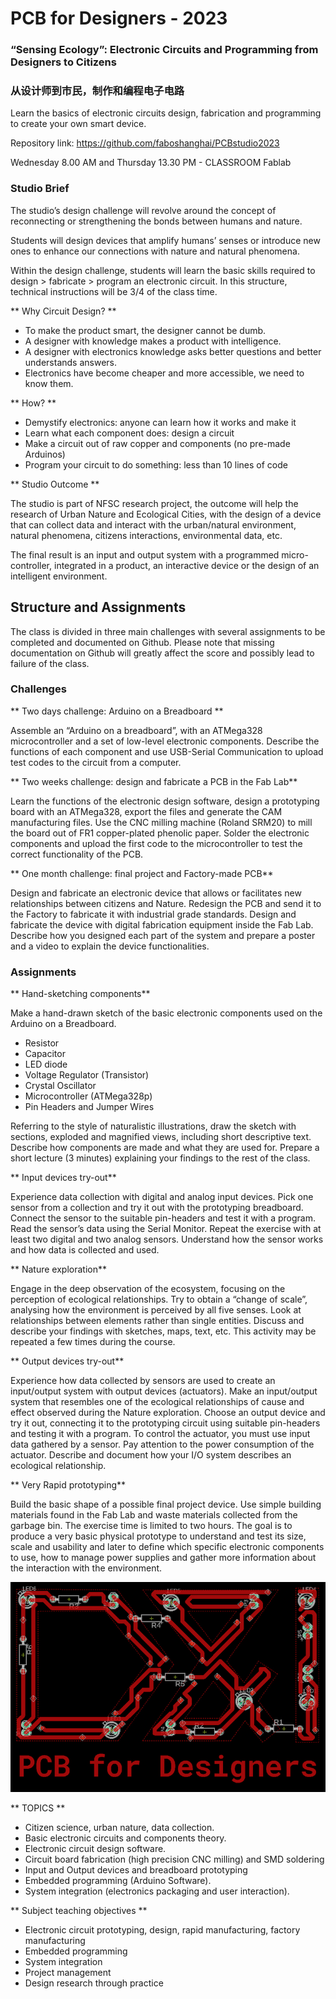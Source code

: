 # PCB for Designers - 2023

### “Sensing Ecology”: Electronic Circuits and Programming from  Designers to Citizens

### 从设计师到市民，制作和编程电子电路

Learn the basics of electronic circuits design, fabrication and programming to create your own smart device.

Repository link: https://github.com/faboshanghai/PCBstudio2023

Wednesday 8.00 AM and Thursday 13.30 PM -  CLASSROOM Fablab


### Studio Brief

The studio’s design challenge will revolve around the concept of reconnecting or strengthening the bonds between humans and nature.

Students will design devices that amplify humans’ senses or introduce new ones to enhance our connections with nature and natural phenomena.

Within the design challenge, students will learn the basic skills required to design &gt; fabricate &gt;  program an electronic circuit. In this structure, technical instructions will be 3/4 of the class time.



** Why Circuit Design? **

* To make the product smart, the designer cannot be dumb.
* A designer with knowledge  makes a  product with intelligence.
* A designer with electronics knowledge asks better questions and better understands answers.
* Electronics have become cheaper and more accessible, we need to know them.



** How? **

* Demystify electronics: anyone can learn how it works and make it
* Learn what each component does: design a circuit
* Make a circuit out of raw copper and components (no pre-made Arduinos)
* Program your circuit to do something: less than 10 lines of code



** Studio Outcome **

The studio is part of NFSC research project, the outcome will help the research of Urban Nature and Ecological Cities, with the design of a device that can collect data and interact with the urban/natural environment, natural phenomena, citizens interactions, environmental data, etc.

The final result is an input and output system with a programmed micro-controller, integrated in a product, an interactive device or the design of an intelligent environment.







## Structure and Assignments
The class is divided in three main challenges with several assignments to be completed and documented on Github. Please note that missing documentation on Github will greatly affect the score and possibly lead to failure of the class. 

### Challenges

** Two days challenge: Arduino on a Breadboard **

Assemble an “Arduino on a breadboard”, with an ATMega328 microcontroller and a set of low-level electronic components. Describe the functions of each component and use USB-Serial Communication to upload test codes to the circuit from a computer.

** Two weeks challenge: design and fabricate a PCB in the Fab Lab**

Learn the functions of the electronic design software, design a prototyping board with an ATMega328, export the files and generate the CAM manufacturing files. Use the CNC milling machine (Roland SRM20) to mill the board out of FR1 copper-plated phenolic paper. Solder the electronic components and upload the first code to the microcontroller to test the correct functionality of the PCB.

** One month challenge: final project and Factory-made PCB**

Design and fabricate an electronic device that allows or facilitates new relationships between citizens and Nature. Redesign the PCB and send it to the Factory to fabricate it with industrial grade standards. Design and fabricate the device with digital fabrication equipment inside the Fab Lab. Describe how you designed each part of the system and prepare a poster and a video to explain the device functionalities.


### Assignments

** Hand-sketching components**

Make a hand-drawn sketch of the basic electronic components used on the Arduino on a Breadboard. 
* Resistor
* Capacitor
* LED diode
* Voltage Regulator (Transistor)
* Crystal Oscillator
* Microcontroller (ATMega328p)
* Pin Headers and Jumper Wires

Referring to the style of naturalistic illustrations, draw the sketch with sections, exploded and magnified views, including short descriptive text. Describe how components are made and what they are used for. Prepare a short lecture (3 minutes) explaining your findings to the rest of the class.

** Input devices try-out**

Experience data collection with digital and analog input devices. Pick one sensor from a collection and try it out with the prototyping breadboard. Connect the sensor to the suitable pin-headers and test it with a program. Read the sensor’s data using the Serial Monitor. Repeat the exercise with at least two digital and two analog sensors. Understand how the sensor works and how data is collected and used.

** Nature exploration**

Engage in the deep observation of the ecosystem, focusing on the perception of ecological relationships. Try to obtain a “change of scale”, analysing how the environment is perceived by all five senses. Look at relationships between elements rather than single entities. Discuss and describe your findings with sketches, maps, text, etc. This activity may be repeated a few times during the course.

** Output devices try-out**

Experience how data collected by sensors are used to create an input/output system with output devices (actuators). Make an input/output system that resembles one of the ecological relationships of cause and effect observed during the Nature exploration. Choose an output device and try it out, connecting it to the prototyping circuit using suitable pin-headers and testing it with a program. To control the actuator, you must use input data gathered by a sensor. Pay attention to the power consumption of the actuator. Describe and document how your I/O system describes an ecological relationship.
 
** Very Rapid prototyping**

Build the basic shape of a possible final project device. Use simple building materials found in the Fab Lab and waste materials collected from the garbage bin. The exercise time is limited to two hours. The goal is to produce a very basic physical prototype to understand and test its size, scale and usability and later to define which specific electronic components to use, how to manage power supplies and gather more information about the interaction with the environment.



![PCB for Designers LOGO](/pcb4d-logo.jpg)

** TOPICS **

* Citizen science, urban nature, data collection.
* Basic electronic circuits and components theory.
* Electronic circuit design software.
* Circuit board fabrication (high precision CNC milling) and SMD soldering
* Input and Output devices and breadboard prototyping
* Embedded programming (Arduino Software).
* System integration (electronics packaging and user interaction).


** Subject teaching objectives **

* Electronic circuit prototyping, design, rapid manufacturing, factory manufacturing
* Embedded programming
* System integration
* Project management
* Design research through practice

